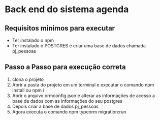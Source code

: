 # Back end do sistema agenda

## Requisitos minimos para executar

- Ter instalado o npm
- Ter instalado o POSTGRES e criar uma base de dados chamada pj_pessoas

## Passo a Passo para execução correta

1. clona o projeto
1. Abrir a pasta do projeto em um terminal e executar o comando npm install ou npm i
1. Abrir o arquivo ormconfig.json e alterar as informações de acesso a base de dados com as informações do seu postgres
1. Depois criar a base de dados pj_pessoas
1. Agora executa o comando npm typeorm migration:run
